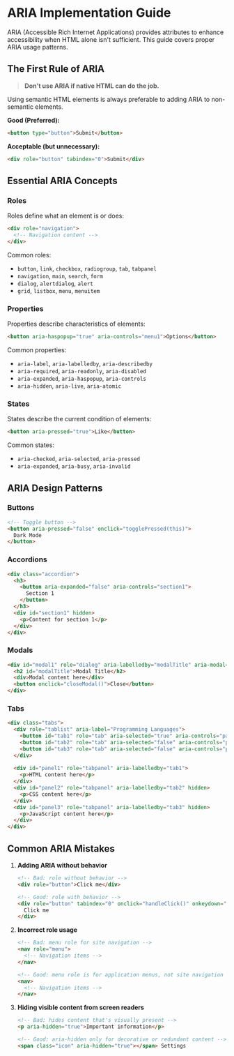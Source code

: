 # ARIA Implementation Guide

ARIA (Accessible Rich Internet Applications) provides attributes to enhance accessibility when HTML alone isn't sufficient. This guide covers proper ARIA usage patterns.

## The First Rule of ARIA

> **Don't use ARIA if native HTML can do the job.**

Using semantic HTML elements is always preferable to adding ARIA to non-semantic elements.

**Good (Preferred):**
```html
<button type="button">Submit</button>
```

**Acceptable (but unnecessary):**
```html
<div role="button" tabindex="0">Submit</div>
```

## Essential ARIA Concepts

### Roles

Roles define what an element is or does:

```html
<div role="navigation">
  <!-- Navigation content -->
</div>
```

Common roles:
- `button`, `link`, `checkbox`, `radiogroup`, `tab`, `tabpanel`
- `navigation`, `main`, `search`, `form`
- `dialog`, `alertdialog`, `alert`
- `grid`, `listbox`, `menu`, `menuitem`

### Properties

Properties describe characteristics of elements:

```html
<button aria-haspopup="true" aria-controls="menu1">Options</button>
```

Common properties:
- `aria-label`, `aria-labelledby`, `aria-describedby`
- `aria-required`, `aria-readonly`, `aria-disabled`
- `aria-expanded`, `aria-haspopup`, `aria-controls`
- `aria-hidden`, `aria-live`, `aria-atomic`

### States

States describe the current condition of elements:

```html
<button aria-pressed="true">Like</button>
```

Common states:
- `aria-checked`, `aria-selected`, `aria-pressed`
- `aria-expanded`, `aria-busy`, `aria-invalid`

## ARIA Design Patterns

### Buttons

```html
<!-- Toggle button -->
<button aria-pressed="false" onclick="togglePressed(this)">
  Dark Mode
</button>
```

### Accordions

```html
<div class="accordion">
  <h3>
    <button aria-expanded="false" aria-controls="section1">
      Section 1
    </button>
  </h3>
  <div id="section1" hidden>
    <p>Content for section 1</p>
  </div>
</div>
```

### Modals

```html
<div id="modal1" role="dialog" aria-labelledby="modalTitle" aria-modal="true" hidden>
  <h2 id="modalTitle">Modal Title</h2>
  <div>Modal content here</div>
  <button onclick="closeModal()">Close</button>
</div>
```

### Tabs

```html
<div class="tabs">
  <div role="tablist" aria-label="Programming Languages">
    <button id="tab1" role="tab" aria-selected="true" aria-controls="panel1">HTML</button>
    <button id="tab2" role="tab" aria-selected="false" aria-controls="panel2">CSS</button>
    <button id="tab3" role="tab" aria-selected="false" aria-controls="panel3">JavaScript</button>
  </div>
  
  <div id="panel1" role="tabpanel" aria-labelledby="tab1">
    <p>HTML content here</p>
  </div>
  <div id="panel2" role="tabpanel" aria-labelledby="tab2" hidden>
    <p>CSS content here</p>
  </div>
  <div id="panel3" role="tabpanel" aria-labelledby="tab3" hidden>
    <p>JavaScript content here</p>
  </div>
</div>
```

## Common ARIA Mistakes

1. **Adding ARIA without behavior**
   ```html
   <!-- Bad: role without behavior -->
   <div role="button">Click me</div>
   
   <!-- Good: role with behavior -->
   <div role="button" tabindex="0" onclick="handleClick()" onkeydown="handleKeydown()">
     Click me
   </div>
   ```

2. **Incorrect role usage**
   ```html
   <!-- Bad: menu role for site navigation -->
   <nav role="menu">
     <!-- Navigation items -->
   </nav>
   
   <!-- Good: menu role is for application menus, not site navigation -->
   <nav>
     <!-- Navigation items -->
   </nav>
   ```

3. **Hiding visible content from screen readers**
   ```html
   <!-- Bad: hides content that's visually present -->
   <p aria-hidden="true">Important information</p>
   
   <!-- Good: aria-hidden only for decorative or redundant content -->
   <span class="icon" aria-hidden="true"></span> Settings
   ```